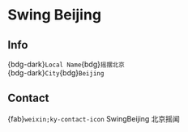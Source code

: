 # Swing Beijing

## Info

{bdg-dark}`Local Name`{bdg}`摇摆北京`  
{bdg-dark}`City`{bdg}`Beijing`  

## Contact

{fab}`weixin;ky-contact-icon` SwingBeijing 北京摇闻  
